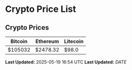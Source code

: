 # Crypto Price List

## Crypto Prices
| Bitcoin | Ethereum | Litecoin |
| ------- | -------- | -------- |
| $105032 | $2478.32 | $98.0 |
**Last Updated:** 2025-05-19 16:54 UTC
**Last Updated:** $DATE$
